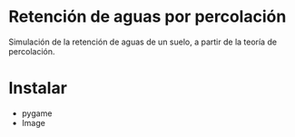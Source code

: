 # Retención de aguas por percolación
Simulación de la retención de aguas de un suelo, a partir de la teoría de percolación.

# Instalar
+ pygame
+ Image
